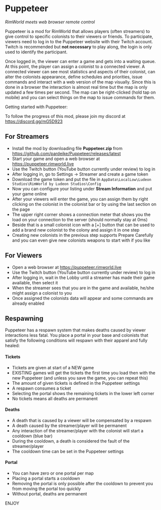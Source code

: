 # Puppeteer

*RimWorld meets web browser remote control*

Puppeteer is a mod for RimWorld that allows players (often streamers) to give control to specific colonists to their viewers or friends. To participate, viewers need to log in to the Puppeteer website with their Twitch account. Twitch is recommended but **not necessary** to play along, the login is only used to identify the participant.

Once logged in, the viewer can enter a game and gets into a waiting queue. At this point, the player can assign a colonist to a connected viewer. A connected viewer can see most statistics and aspects of their colonist, can alter the colonists appearance, define schedules and priorities, issue commands and interact with a web version of the map visually. Since this is done in a browser the interaction is almost real time but the map is only updated a few times per second. The map can be right-clicked (hold tap on mobile) and you can select things on the map to issue commands for them.

Getting started with Puppeteer:

To follow the progress of this mod, please join my discord at
https://discord.gg/mG5D923

## For Streamers

- Install the mod by downloading file **Puppeteer.zip** from https://github.com/pardeike/Puppeteer/releases/latest
- Start your game and open a web browser at https://puppeteer.rimworld.live
- Use the Twitch button (YouTube button currently under review) to log in
- After logging in, go to Settings -> Streamer and create a game token
- Download the game token and put the file in `AppData\LocalLow\Ludeon Studios\RimWorld by Ludeon Studios\Config`
- Now you can configure your listing under **Stream Information** and put your game online
- After your viewers will enter the game, you can assign them by right clicking on the colonist in the colonist bar or by using the last section on the page
- The upper right corner shows a connection meter that shows you the load on your connection to the server (should normally stay at 0ms)
- Beside that is a small colonist icon with a [+] button that can be used to add a brand new colonist to the colony and assign it in one step
- Creating new colonists in the previous step supports Prepare Carefully and you can even give new colonists weapons to start with if you like

## For Viewers

- Open a web browser at https://puppeteer.rimworld.live
- Use the Twitch button (YouTube button currently under review) to log in
- After logging in, wait in the Lobby until a streamer has made their game available, then select it
- When the streamer sees that you are in the game and available, he/she might assign a colonist to you
- Once assigned the colonists data will appear and some commands are already enabled

## Respawning

Puppeteer has a respawn system that makes deaths caused by viewer interactions less fatal. You place a portal in your base and colonists that satisfy the following conditions will respawn with their apparel and fully healed:

#### Tickets
- Tickets are given at start of a NEW game
- EXISTING games will get the tickets the first time you load then with the new Puppeteer (and unless you save the game, you can repeat this)
- The amount of given tickets is defined in the Puppeteer settings
- A respawn consumes a ticket
- Selecting the portal shows the remaining tickets in the lower left corner
- No tickets means all deaths are permanent

#### Deaths
- A death that is caused by a viewer will be compensated by a respawn
- A death caused by the streamer/player will be permanent
- Any interaction of the streamer/player with the colonist will start a cooldown (blue bar)
- During the cooldown, a death is considered the fault of the streamer/player
- The cooldown time can be set in the Puppeteer settings

#### Portal
- You can have zero or one portal per map
- Placing a portal starts a cooldown
- Removing the portal is only possible after the cooldown to prevent you from moving the portal too quickly
- Without portal, deaths are permanent

ENJOY
